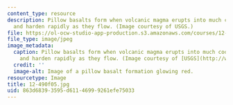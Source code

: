 ```yaml
---
content_type: resource
description: Pillow basalts form when volcanic magma erupts into much cooler air/water
  and harden rapidly as they flow. (Image courtesy of USGS.)
file: https://ol-ocw-studio-app-production.s3.amazonaws.com/courses/12-490-advanced-igneous-petrology-fall-2005/863d68393595d61146999261efe75033_12-490f05.jpg
file_type: image/jpeg
image_metadata:
  caption: Pillow basalts form when volcanic magma erupts into much cooler air/water
    and harden rapidly as they flow. (Image courtesy of [USGS](http://www.usgs.gov/).)
  credit: ''
  image-alt: Image of a pillow basalt formation glowing red.
resourcetype: Image
title: 12-490f05.jpg
uid: 863d6839-3595-d611-4699-9261efe75033
---
```

